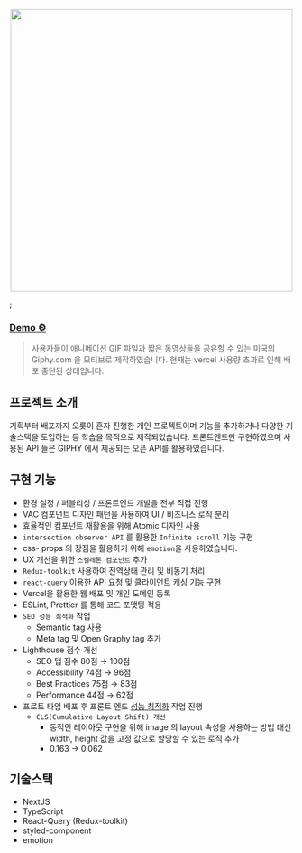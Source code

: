 <p align="center">
    <img src="https://gifyu.com/image/SvLie" width="500" />
</p>;

### [Demo ⚙️](https://jiphy.site)
> 사용자들이 애니메이션 GIF 파일과 짧은 동영상들을 공유할 수 있는 미국의 Giphy.com 을 모티브로 제작하였습니다.
> 현재는 vercel 사용량 초과로 인해 배포 중단된 상태입니다.

## 프로젝트 소개
기획부터 배포까지 오롯이 혼자 진행한 개인 프로젝트이며 기능을 추가하거나 다양한 기술스택을 도입하는 등 학습을 목적으로 제작되었습니다.
프론트엔드만 구현하였으며 사용된 API 들은 GIPHY 에서 제공되는 오픈 API를 활용하였습니다.

## 구현 기능
- 환경 설정 / 퍼블리싱 / 프론트엔드 개발을 전부 직접 진행
- VAC 컴포넌트 디자인 패턴을 사용하여 UI / 비즈니스 로직 분리
- 효율적인 컴포넌트 재활용을 위해 Atomic 디자인 사용
- `intersection observer API` 를 활용한 `Infinite scroll` 기능 구현
- css- props 의 장점을 활용하기 위해 `emotion`을 사용하였습니다.
- UX 개선을 위한 `스켈레톤 컴포넌트` 추가
- `Redux-toolkit` 사용하여 전역상태 관리 및 비동기 처리
- `react-query` 이용한 API 요청 및 클라이언트 캐싱 기능 구현
- Vercel을 활용한 웹 배포 및 개인 도메인 등록
- ESLint, Prettier 를 통해 코드 포맷팅 적용
- `SEO 성능 최적화` 작업
    - Semantic tag 사용
    - Meta tag 및 Open Graphy tag 추가
- Lighthouse 점수 개선
    - SEO 탭 점수 80점 → 100점
    - Accessibility 74점 → 96점
    - Best Practices 75점 → 83점
    - Performance 44점 → 62점
- 프로토 타입 배포 후 프론트 엔드 [성능 최적화](https://kk3june.tistory.com/73) 작업 진행
    - `CLS(Cumulative Layout Shift) 개선`
        - 동적인 레이아웃 구현을 위해 image 의 layout 속성을 사용하는 방법 대신 width, height 값을 고정 값으로 할당할 수 있는 로직 추가
        - 0.163 → 0.062

## 기술스택
- NextJS
- TypeScript
- React-Query (Redux-toolkit)
- styled-component
- emotion
